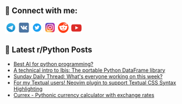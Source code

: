 ## 🔎 Connect with me:
[<img src="https://github.com/bullbesh/bullbesh/blob/main/images/Telegram.png" width="32" height="32" />](https://t.me/bullbesh)
[<img src="https://github.com/bullbesh/bullbesh/blob/main/images/VK.png" width="32" height="32" />](https://vk.com/bullbesh)
[<img src="https://github.com/bullbesh/bullbesh/blob/main/images/Twitter.png" width="32" height="32" />](https://twitter.com/bullbesh1)
[<img src="https://github.com/bullbesh/bullbesh/blob/main/images/Instagram.png" width="32" height="32" />](https://www.instagram.com/bullbesh)
[<img src="https://github.com/bullbesh/bullbesh/blob/main/images/Reddit.png" width="32" height="32" />](https://www.reddit.com/user/bullbesh)
[<img src="https://github.com/bullbesh/bullbesh/blob/main/images/YouTube.png" width="32" height="32" />](https://www.youtube.com/channel/UCtfjRs6uzgq5mfm8S06WTcg)

## 📕 Latest r/Python Posts
<!-- BLOG-POST-LIST:START -->
- [Best AI for python programming?](https://www.reddit.com/r/Python/comments/1iabwj1/best_ai_for_python_programming/)
- [A technical intro to Ibis: The portable Python DataFrame library](https://www.reddit.com/r/Python/comments/1ia1gjx/a_technical_intro_to_ibis_the_portable_python/)
- [Sunday Daily Thread: What&#39;s everyone working on this week?](https://www.reddit.com/r/Python/comments/1ia0tm7/sunday_daily_thread_whats_everyone_working_on/)
- [For my Textual users! Neovim plugin to support Textual CSS Syntax Highlighting](https://www.reddit.com/r/Python/comments/1i9stwk/for_my_textual_users_neovim_plugin_to_support/)
- [Currex - Pythonic currency calculator with exchange rates](https://www.reddit.com/r/Python/comments/1i9sn69/currex_pythonic_currency_calculator_with_exchange/)
<!-- BLOG-POST-LIST:END -->
